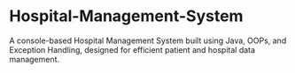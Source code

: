 # Hospital-Management-System
A console-based Hospital Management System built using Java, OOPs, and Exception Handling, designed for efficient patient and hospital data management.
